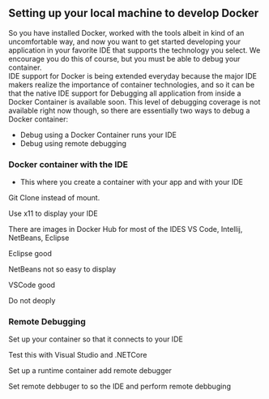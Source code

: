 ## Setting up your local machine to develop Docker

So you have installed Docker, worked with the tools albeit in kind of an uncomfortable way, and now you want to get started developing your application in your favorite IDE that supports the technology you select. We encourage you do this of course, but you must be able to debug your container.   
IDE support for Docker is being extended everyday because the major IDE makers realize the importance of container technologies, and so it can be that the native IDE support for Debugging all application from inside a Docker Container is available soon. This level of debugging coverage is not available right now though, so there are essentially two ways to debug a Docker container:

* Debug using a Docker Container runs your IDE
* Debug using remote debugging

### Docker container with the IDE



* This where you create a container with your app and with your IDE

Git Clone instead of mount.

Use x11 to display your IDE

There are images in Docker Hub for most of the IDES VS Code, Intellij, NetBeans, Eclipse

Eclipse good

NetBeans not so easy to display

VSCode good

Do not deoply

### Remote Debugging

Set up your container so that it connects to your IDE

Test this with Visual Studio and .NETCore

Set up a runtime container add remote debugger

Set remote debbuger to so the IDE and perform remote debbuging

